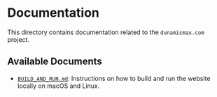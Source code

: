 # Documentation

This directory contains documentation related to the `dunamismax.com` project.

## Available Documents

*   [`BUILD_AND_RUN.md`](./BUILD_AND_RUN.md): Instructions on how to build and run the website locally on macOS and Linux.
